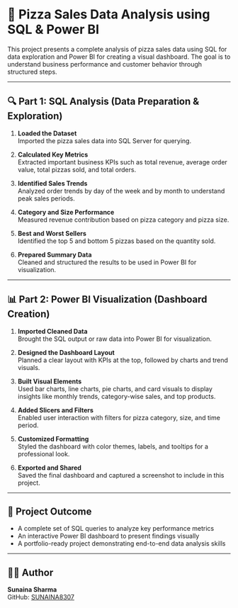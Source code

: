 # 🍕 Pizza Sales Data Analysis using SQL & Power BI

This project presents a complete analysis of pizza sales data using SQL for data exploration and Power BI for creating a visual dashboard. The goal is to understand business performance and customer behavior through structured steps.

---

## 🔍 Part 1: SQL Analysis (Data Preparation & Exploration)

1. **Loaded the Dataset**  
   Imported the pizza sales data into SQL Server for querying.

2. **Calculated Key Metrics**  
   Extracted important business KPIs such as total revenue, average order value, total pizzas sold, and total orders.

3. **Identified Sales Trends**  
   Analyzed order trends by day of the week and by month to understand peak sales periods.

4. **Category and Size Performance**  
   Measured revenue contribution based on pizza category and pizza size.

5. **Best and Worst Sellers**  
   Identified the top 5 and bottom 5 pizzas based on the quantity sold.

6. **Prepared Summary Data**  
   Cleaned and structured the results to be used in Power BI for visualization.

---

## 📊 Part 2: Power BI Visualization (Dashboard Creation)

1. **Imported Cleaned Data**  
   Brought the SQL output or raw data into Power BI for visualization.

2. **Designed the Dashboard Layout**  
   Planned a clear layout with KPIs at the top, followed by charts and trend visuals.

3. **Built Visual Elements**  
   Used bar charts, line charts, pie charts, and card visuals to display insights like monthly trends, category-wise sales, and top products.

4. **Added Slicers and Filters**  
   Enabled user interaction with filters for pizza category, size, and time period.

5. **Customized Formatting**  
   Styled the dashboard with color themes, labels, and tooltips for a professional look.

6. **Exported and Shared**  
   Saved the final dashboard and captured a screenshot to include in this project.

---

## 📁 Project Outcome

- A complete set of SQL queries to analyze key performance metrics
- An interactive Power BI dashboard to present findings visually
- A portfolio-ready project demonstrating end-to-end data analysis skills

---

## 👩‍💻 Author

**Sunaina Sharma**  
GitHub: [SUNAINA8307](https://github.com/SUNAINA8307)


